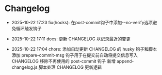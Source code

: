 # Changelog

- 2025-10-22 17:23 fix(hooks): 在post-commit钩子中添加--no-verify选项避免循环触发钩子

- 2025-10-22 17:11 docs: 更新 CHANGELOG 以记录最近的变更

- 2025-10-22 17:04 chore: 添加自动更新 CHANGELOG 的 husky 钩子和脚本
  添加 prepare-commit-msg 钩子用于在提交前自动将提交信息写入 CHANGELOG
  移除不再使用的 post-commit 钩子
  新增 append-changelog.js 脚本处理 CHANGELOG 更新逻辑

